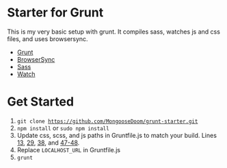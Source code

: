 # Starter for Grunt

This is my very basic setup with grunt. It compiles sass, watches js and css files, and uses browsersync.

- [Grunt](http://gruntjs.com/)
- [BrowserSync](http://www.browsersync.io/)
- [Sass](https://www.npmjs.com/package/grunt-contrib-sass)
- [Watch](https://www.npmjs.com/package/grunt-contrib-watch)

# Get Started

1. <code>git clone https://github.com/MongooseDoom/grunt-starter.git</code>
2. <code>npm install</code> or <code>sudo npm install</code>
3. Update css, scss, and js paths in Gruntfile.js to match your build. Lines [13](https://github.com/MongooseDoom/grunt-starter/blob/master/Gruntfile.js#L13), [29](https://github.com/MongooseDoom/grunt-starter/blob/master/Gruntfile.js#L29), [38](https://github.com/MongooseDoom/grunt-starter/blob/master/Gruntfile.js#L38), and [47-48](https://github.com/MongooseDoom/grunt-starter/blob/master/Gruntfile.js#L47-L48).
4. Replace <code>LOCALHOST_URL</code> in Gruntfile.js
3. <code>grunt</code>